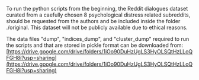 To run the python scripts from the beginning, the Reddit dialogues dataset curated from a caefully chosen 8 psychological distress related subreddits, should be requested from the authors and be included inside the folder ./original. This dataset will not be publicly available due to ethical reasons.

The data files "dump", "indices_dump", and "cluster_dump" required to run the scripts and that are stored in pickle format can be downloaded from: [https://drive.google.com/drive/folders/1iOo90DuHzUgLS3HyOLSQtHzLLoQFGH8i?usp=sharing](https://drive.google.com/drive/folders/1iOo90DuHzUgLS3HyOLSQtHzLLoQFGH8i?usp=sharing)
